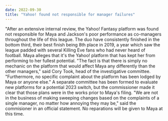```yaml
---
date: 2022-09-30
title: "Yahoo! found not responsible for manager failures"
---
```

"After an extensive internal review, the Yahoo! Fantasy platform was found not responsible for Maya and Jackson's poor performance as co-managers throughout the life of this league. The duo have consistently finished in the bottom third, their best finish being 8th place in 2019, a year which saw the league padded with several Killing Eve fans who had never heard of football. Maya alleges that it's the Yahoo! platform that has kept her from performing to her fullest potential. "The fact is that there is simply no mechanic on the platform that would affect Maya any differently than the other managers," said Cory Took, head of the investigative committee. "Furthermore, no specific complaint about the platform has been lodged by Maya or anyone else." A separate committee has been formed to evaluate new platforms for a potential 2023 switch, but the commissioner made it clear that those plans were in the works prior to Maya's filing. "We are not in the business of making sweeping changes based on the complaints of a single manager, no matter how annoying they may be," said the commisioner in an official statement. No reparations will be given to Maya at this time.
